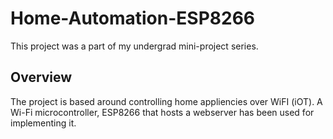 # Home-Automation-ESP8266
This project was a part of my undergrad mini-project series.

## Overview
The project is based around controlling home appliencies over WiFI (iOT). A Wi-Fi microcontroller, ESP8266 that hosts a webserver has been used for implementing it. 
